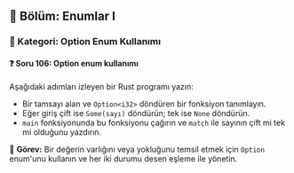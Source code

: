 ## 📘 Bölüm: Enumlar I  
### 🔹 Kategori: Option Enum Kullanımı  
#### ❓ Soru 106: Option enum kullanımı

Aşağıdaki adımları izleyen bir Rust programı yazın:

- Bir tamsayı alan ve `Option<i32>` döndüren bir fonksiyon tanımlayın.
- Eğer giriş çift ise `Some(sayı)` döndürün; tek ise `None` döndürün.
- `main` fonksiyonunda bu fonksiyonu çağırın ve `match` ile sayının çift mi tek mi olduğunu yazdırın.

🔧 **Görev:** Bir değerin varlığını veya yokluğunu temsil etmek için `Option` enum'unu kullanın ve her iki durumu desen eşleme ile yönetin.
